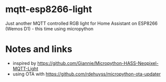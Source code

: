 # mqtt-esp8266-light
Just another MQTT controlled RGB light for Home Assistant on ESP8266 (Wemos D1) - this time using micropython

# Notes and links
* inspired by https://github.com/Giannie/Micropython-HASS-Neopixel-MQTT-Light
* using OTA with https://github.com/rdehuyss/micropython-ota-updater
